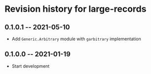 # Revision history for large-records

## 0.1.0.1 -- 2021-05-10

* Add `Generic.Arbitrary` module with `garbitrary` implementation

## 0.1.0.0 -- 2021-01-19

* Start development
